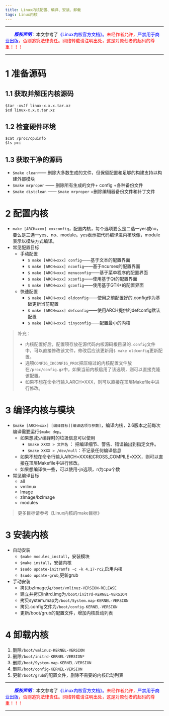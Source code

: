 ```yaml
---
title: Linux内核配置、编译、安装、卸载
tags: Linux内核
---
```


------

&emsp;&emsp;<font color=blue>**_版权声明_**</font>：本文参考了<font color=blue>《Linux内核官方文档》。</font><font color=red>未经作者允许，<font color=blue>严禁用于商业出版</font>，否则追究法律责任。网络转载请注明出处，这是对原创者的起码的尊重！！！</font>

------



# 1 准备源码

## 1.1 获取并解压内核源码
```
$tar -xvJf linux-x.x.x.tar.xz
$cd linux-x.x.x.tar.xz
```
## 1.2 检查硬件环境
```
$cat /proc/cpuinfo
$ls pci
```
## 1.3 获取干净的源码
* `$make clean`—— 删除大多数生成的文件，但保留配置和足够的构建支持以构建外部模块
* `$make mrproper` —— 删除所有生成的文件+ config +各种备份文件
* `$make distclean` —— `$make mrproper` +删除编辑器备份文件和补丁文件


# 2 配置内核
* `make [ARCH=xxx] xxxconfig`，配置内核，每个选项要么是二选一yes或no，要么是三选一yes、no、module。yes表示把代码编译进内核映像，module表示以模块方式编译。
* 常见配置目标
	* 手动配置 
		 * `$ make [ARCH=xxx] config`——基于文本的配置界面
		 * `$ make [ARCH=xxx] nconfig`——基于ncurses的配置界面
		 * `$ make [ARCH=xxx] menuconfig`——基于菜单程序的配置界面
		 * `$ make [ARCH=xxx] xconfig`——使用基于Qt的配置界面
		 * `$ make [ARCH=xxx] gconfig`——使用基于GTK+的配置界面
	* 快速配置
		 * `$ make [ARCH=xxx] oldconfig`——使用之前配置好的.config作为基础更新当前配置
		 * `$ make [ARCH=xxx] defconfig`——使用ARCH提供的defconfig默认配置
		 * `$ make [ARCH=xxx] tinyconfig`——配置最小的内核

>补充：
> * 内核配置好后，配置项存放在源代码内核源码根目录的`.config`文件中，可以直接修改该文件，修改后应该更新用`$ make oldconfig`更新配置。
>* 选项`CONFIG_IKCONFIG_PROC`把压缩过的内核配置文件放在`/proc/config.gz`中，如果当前内核启用了该选项，则可以直接克隆该配置。
>* 如果不想在命令行输入ARCH=XXX，则可以直接在顶层Makefile中进行修改。

# 3 编译内核与模块 

* `$make [ARCH=xxx] [编译目标][编译选项与参数]`，编译内核，2.6版本之前每次编译需要运行`$make dep`。 
	* 如果想减少编译时的垃圾信息可以使用
		* `$make XXXX > 文件名` ： 把编译细节、警告、错误输出到指定文件。
		*  `$make XXXX > /dev/null`：不记录任何编译信息
	*  如果不想在命令行输入ARCH=XXX和CROSS_COMPILE=XXX，则可以直接在顶层Makefile中进行修改。
	*  如果想编译快一些，可以使用-jn选项，n为cpu个数
* 常见编译目标
	* all
	* vmlinux 
	* Image
	* zImage/bzImage
	* modules
	
>更多目标请参考《Linux内核的make目标》

# 3 安装内核
* 自动安装
	* `$make modules_install`，安装模块
	*  `$make install`，安装内核
	*  `$sudo update-initramfs -c -k 4.17-rc2`,启用内核
	*  `$sudo update-grub`,更新grub
*  手动安装
	*  拷贝bzImage为`/boot/vmlinuz-VERSION-RELEASE`
	*  建立并拷贝initrd.img为`/boot/initrd-KERNEL-VERSION`
	*   拷贝system.map为`/boot/System.map-KERNEL-VERSION`
	*   拷贝.config文件为`/boot/config-KERNEL-VERSION`
	*   更新/boot/grub的配置文件，增加内核启动列表



# 4 卸载内核 
1. 删除`/boot/vmlinuz-KERNEL-VERSION`
2. 删除`/boot/initrd-KERNEL-VERSION*`
3. 删除`/boot/System-map-KERNEL-VERSION`
4. 删除`/boot/config-KERNEL-VERSION`
5. 更新`/boot/grub`的配置文件，删除不需要的内核启动列表





-----

&emsp;&emsp;<font color=blue>**_版权声明_**</font>：本文参考了<font color=blue>《Linux内核官方文档》。</font><font color=red>未经作者允许，<font color=blue>严禁用于商业出版</font>，否则追究法律责任。网络转载请注明出处，这是对原创者的起码的尊重！！！</font>

------
